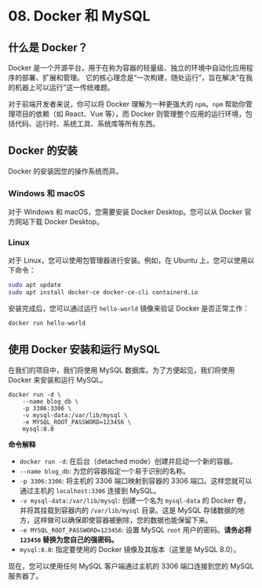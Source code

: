 # 08. Docker 和 MySQL

## 什么是 Docker？

Docker 是一个开源平台，用于在称为容器的轻量级、独立的环境中自动化应用程序的部署、扩展和管理。 它的核心理念是“一次构建，随处运行”，旨在解决“在我的机器上可以运行”这一传统难题。

对于前端开发者来说，你可以将 Docker 理解为一种更强大的 `npm`。`npm` 帮助你管理项目的依赖（如 React、Vue 等），而 Docker 则管理整个应用的运行环境，包括代码、运行时、系统工具、系统库等所有东西。

## Docker 的安装

Docker 的安装因您的操作系统而异。

### Windows 和 macOS

对于 Windows 和 macOS，您需要安装 Docker Desktop。您可以从 Docker 官方网站下载 Docker Desktop。

### Linux

对于 Linux，您可以使用包管理器进行安装。例如，在 Ubuntu 上，您可以使用以下命令：

```bash
sudo apt update
sudo apt install docker-ce docker-ce-cli containerd.io
```

安装完成后，您可以通过运行 `hello-world` 镜像来验证 Docker 是否正常工作：

```bash
docker run hello-world
```

## 使用 Docker 安装和运行 MySQL

在我们的项目中，我们将使用 MySQL 数据库。为了方便起见，我们将使用 Docker 来安装和运行 MySQL。

```shell
docker run -d \
    --name blog_db \
    -p 3306:3306 \
    -v mysql-data:/var/lib/mysql \
    -e MYSQL_ROOT_PASSWORD=123456 \
    mysql:8.0
```

**命令解释**

- `docker run -d`: 在后台（detached mode）创建并启动一个新的容器。
- `--name blog_db`: 为您的容器指定一个易于识别的名称。
- `-p 3306:3306`: 将主机的 3306 端口映射到容器的 3306 端口。这样您就可以通过主机的 `localhost:3306` 连接到 MySQL。
- `-v mysql-data:/var/lib/mysql`: 创建一个名为 `mysql-data` 的 Docker 卷，并将其挂载到容器内的 `/var/lib/mysql` 目录。这是 MySQL 存储数据的地方，这样做可以确保即使容器被删除，您的数据也能保留下来。
- `-e MYSQL_ROOT_PASSWORD=123456`: 设置 MySQL `root` 用户的密码。**请务必将 `123456` 替换为您自己的强密码。**
- `mysql:8.0`: 指定要使用的 Docker 镜像及其版本（这里是 MySQL 8.0）。

现在，您可以使用任何 MySQL 客户端通过主机的 3306 端口连接到您的 MySQL 服务器了。
